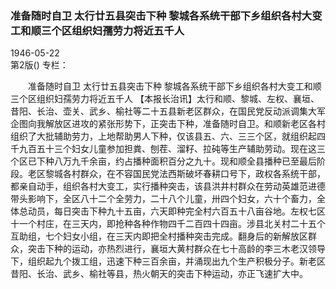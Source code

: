 ### 准备随时自卫  太行廿五县突击下种  黎城各系统干部下乡组织各村大变工和顺三个区组织妇孺劳力将近五千人  

1946-05-22  
第2版()
专栏：

　　准备随时自卫
    太行廿五县突击下种
    黎城各系统干部下乡组织各村大变工和顺三个区组织妇孺劳力将近五千人
    【本报长治讯】太行和顺、黎城、左权、襄垣、昔阳、长治、壶关、武乡、榆社等二十五县新老区群众，在国民党反动派调集大军企图向我解放区进攻的紧张形势下，正突击下种，准备随时自卫。和顺新老区各村组织了大批辅助劳力，上地帮助男人下种，仅该县五、六、三三个区，就组织起四千九百五十三个妇女儿童参加担粪、刨茬、溜籽、拉砘等生产辅助劳动。现在这三个区已下种八万九千余亩，约占播种面积百分之九十。现和顺全县播种已至最后阶段。老区黎城各村群众，在不容国民党法西斯破坏春耕口号下，政权各系统干部，都亲自动手，组织各村大变工，实行播种突击，该县洪井村群众在劳动英雄范进德带头影响下，全区八十二个全劳力，二十八个儿童，卅四个妇女，六十个畜力，全体总动员，每日突击下种九十五亩，六天即种完全村六百五十八亩谷地。左权七区十一个村庄，在三天内，即抢种各种作物四千二百四十四亩。涉县北关村二十五个互助组，七个妇女小组，在三天内即把全村播种突击完成。翻身后的新解放区群众，突击下种的运动，亦热烈进行，襄垣大黄村群众在七十高龄的李三木老汉领导下，组织起九个拨工组，迅速下种三百余亩，并涌现出九个生产积极分子。新老区昔阳、长治、武乡、榆社等县，热火朝天的突击下种运动，亦正飞速扩大中。  
